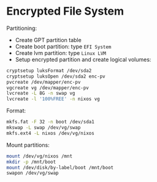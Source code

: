 # Encrypted File System

Partitioning:
- Create GPT partition table
- Create boot partition: type `EFI System`
- Create lvm partition: type `Linux LVM`
- Setup encrypted partition and create logical volumes:
```bash
cryptsetup luksFormat /dev/sda2
cryptsetup luksOpen /dev/sda2 enc-pv
pvcreate /dev/mapper/enc-pv
vgcreate vg /dev/mapper/enc-pv
lvcreate -L 8G -n swap vg
lvcreate -l '100%FREE' -n nixos vg
```

Format:
```bash
mkfs.fat -F 32 -n boot /dev/sda1
mkswap -L swap /dev/vg/swap
mkfs.ext4 -L nixos /dev/vg/nixos
```

Mount partitions:
```bash
mount /dev/vg/nixos /mnt
mkdir -p /mnt/boot
mount /dev/disk/by-label/boot /mnt/boot
swapon /dev/vg/swap
```

